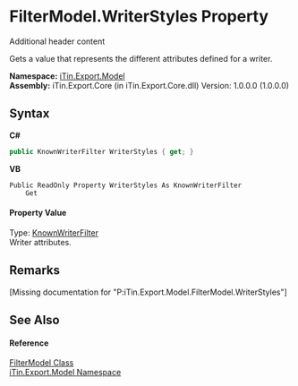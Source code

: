 # FilterModel.WriterStyles Property 
Additional header content 

Gets a value that represents the different attributes defined for a writer.

**Namespace:**&nbsp;<a href="N_iTin_Export_Model">iTin.Export.Model</a><br />**Assembly:**&nbsp;iTin.Export.Core (in iTin.Export.Core.dll) Version: 1.0.0.0 (1.0.0.0)

## Syntax

**C#**<br />
``` C#
public KnownWriterFilter WriterStyles { get; }
```

**VB**<br />
``` VB
Public ReadOnly Property WriterStyles As KnownWriterFilter
	Get
```


#### Property Value
Type: <a href="T_iTin_Export_Model_KnownWriterFilter">KnownWriterFilter</a><br />Writer attributes.

## Remarks
\[Missing <remarks> documentation for "P:iTin.Export.Model.FilterModel.WriterStyles"\]

## See Also


#### Reference
<a href="T_iTin_Export_Model_FilterModel">FilterModel Class</a><br /><a href="N_iTin_Export_Model">iTin.Export.Model Namespace</a><br />